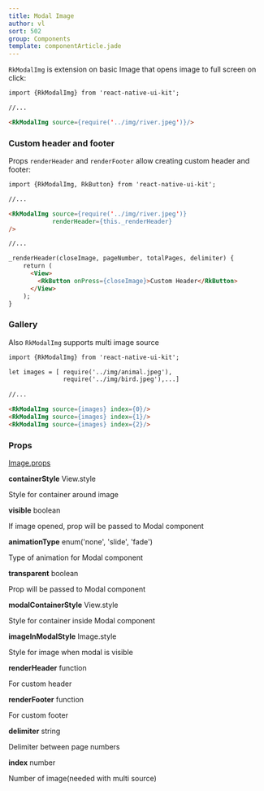 ```yaml
---
title: Modal Image
author: vl
sort: 502
group: Components
template: componentArticle.jade
---
```


<div class="component" image="image.gif"></div>


`RkModalImg` is extension on basic Image that opens image to full screen on click:

```html
import {RkModalImg} from 'react-native-ui-kit';

//... 

<RkModalImg source={require('../img/river.jpeg')}/>

```

### Custom header and footer

Props `renderHeader` and `renderFooter` allow creating custom header and footer:

```html
import {RkModalImg, RkButton} from 'react-native-ui-kit';

//... 

<RkModalImg source={require('../img/river.jpeg')}
            renderHeader={this._renderHeader}
/>

//... 

_renderHeader(closeImage, pageNumber, totalPages, delimiter) {
    return (
      <View>
        <RkButton onPress={closeImage}>Custom Header</RkButton>
      </View>
    );
}

```

<div class="component" image="imageGallery.gif"></div>

### Gallery

Also `RkModalImg` supports multi image source

```html
import {RkModalImg} from 'react-native-ui-kit';

let images = [ require('../img/animal.jpeg'),
               require('../img/bird.jpeg'),...]
               
//... 

<RkModalImg source={images} index={0}/>
<RkModalImg source={images} index={1}/>
<RkModalImg source={images} index={2}/>

```

### Props

<div class="doc-prop">
    <p><a href="https://facebook.github.io/react-native/docs/image.html#props" target="_blank">Image.props</a></p>
</div>

<div class="doc-prop">
    <p><strong>containerStyle</strong> View.style</p>
    <p>Style for container around image</p>
</div>

<div class="doc-prop">
    <p><strong>visible</strong> boolean</p>
    <p>If image opened, prop will be passed to Modal component</p>
</div>

<div class="doc-prop">
    <p><strong>animationType</strong> enum('none', 'slide', 'fade')</p>
    <p>Type of animation for Modal component</p>
</div>

<div class="doc-prop">
    <p><strong>transparent</strong> boolean</p>
    <p>Prop will be passed to Modal component</p>
</div>

<div class="doc-prop">
    <p><strong>modalContainerStyle</strong> View.style</p>
    <p>Style for container inside Modal component</p>
</div>

<div class="doc-prop">
    <p><strong>imageInModalStyle</strong> Image.style</p>
    <p>Style for image when modal is visible</p>
</div>

<div class="doc-prop">
    <p><strong>renderHeader</strong> function</p>
    <p>For custom header</p>
</div>

<div class="doc-prop">
    <p><strong>renderFooter</strong> function</p>
    <p>For custom footer</p>
</div>

<div class="doc-prop">
    <p><strong>delimiter</strong> string</p>
    <p>Delimiter between page numbers</p>
</div>

<div class="doc-prop">
    <p><strong>index</strong> number</p>
    <p>Number of image(needed with multi source)</p>
</div>


<div class="component-end"></div>
